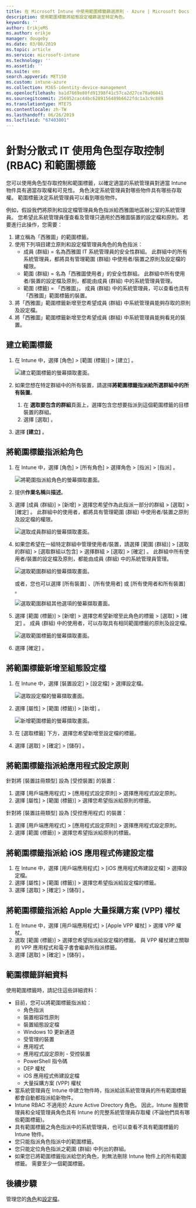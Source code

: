 ```yaml
---
title: 在 Microsoft Intune 中使用範圍標籤篩選原則 - Azure | Microsoft Docs
description: 使用範圍標籤將組態設定檔篩選至特定角色。
keywords: ''
author: ErikjeMS
ms.author: erikje
manager: dougeby
ms.date: 03/08/2019
ms.topic: article
ms.service: microsoft-intune
ms.technology: ''
ms.assetid: ''
ms.suite: ems
search.appverid: MET150
ms.custom: intune-azure
ms.collection: M365-identity-device-management
ms.openlocfilehash: ba1d7669e80fd91398f41c57ca2d27ce78a06041
ms.sourcegitcommit: 256952cac44bc6289156489b6622fdc1a3c9c889
ms.translationtype: MTE75
ms.contentlocale: zh-TW
ms.lasthandoff: 06/26/2019
ms.locfileid: "67403801"
---
```

# <a name="use-role-based-access-control-rbac-and-scope-tags-for-distributed-it"></a>針對分散式 IT 使用角色型存取控制 (RBAC) 和範圍標籤

您可以使用角色型存取控制和範圍標籤，以確定適當的系統管理員對適當 Intune 物件具有適當存取權和可見性。 角色決定系統管理員對哪些物件具有哪些存取權。 範圍標籤決定系統管理員可以看到哪些物件。

例如，假設我們將原則和設定檔管理員角色指派給西雅圖地區辦公室的系統管理員。 您希望此系統管理員僅查看及管理只適用於西雅圖裝置的設定檔和原則。 若要進行此操作，您需要：

1. 建立稱為「西雅圖」的範圍標籤。
2. 使用下列項目建立原則和設定檔管理員角色的角色指派： 
    - 成員 (群組) = 名為西雅圖 IT 系統管理員的安全性群組。 此群組中的所有系統管理員，都將具有管理範圍 (群組) 中使用者/裝置之原則及設定檔的權限。
    - 範圍 (群組) = 名為「西雅圖使用者」的安全性群組。 此群組中所有使用者/裝置的設定檔及原則，都能由成員 (群組) 中的系統管理員管理。 
    - 範圍 (標籤) = 「西雅圖」。 成員 (群組) 中的系統管理員，可以查看也具有「西雅圖」範圍標籤的裝置。
3. 將「西雅圖」範圍標籤新增至您希望成員 (群組) 中系統管理員能夠存取的原則及設定檔。
4. 將「西雅圖」範圍標籤新增至您希望成員 (群組) 中系統管理員能夠看見的裝置。 


## <a name="to-create-a-scope-tag"></a>建立範圍標籤

1. 在 Intune 中，選擇 [角色]   > [範圍 (標籤)]   > [建立]  。

    ![建立範圍標籤的螢幕擷取畫面。](./media/scope-tags/create-scope-tag.png)

3. 如果您想在特定群組中的所有裝置，請選擇**將範圍標籤指派給所選群組中的所有裝置**。
    1. 在 **選取要包含的群組**頁面上，選擇包含您想要指派到這個範圍標籤的目標裝置的群組。
    2. 選擇 [選取]  。
4. 選擇 **[建立]** 。

## <a name="to-assign-a-scope-tag-to-a-role"></a>將範圍標籤指派給角色

1. 在 Intune 中，選擇 [角色]   > [所有角色]  > 選擇角色 > [指派]   > [指派]  。

    ![將範圍指派給角色的螢幕擷取畫面。](./media/scope-tags/assign-scope-to-role.png)

2. 提供**作業名稱**與**描述**。
3. 選擇 [成員 (群組)]   > [新增]  > 選擇您希望作為此指派一部分的群組 > [選取]   > [確定]  。 此群組中的使用者，都將具有管理範圍 (群組) 中使用者/裝置之原則及設定檔的權限。

    ![選取成員群組的螢幕擷取畫面。](./media/scope-tags/select-member-groups.png)

4. 如果您希望在一組特定群組中管理使用者/裝置，請選擇 [範圍 (群組)]   > [選取的群組]   > [選取群組以包含]  > 選擇群組 > [選取]   > [確定]  。 此群組中所有使用者/裝置的設定檔及原則，都能由成員 (群組) 中的系統管理員管理。

    ![選取範圍群組的螢幕擷取畫面。](./media/scope-tags/select-scope-groups.png)

    或者，您也可以選擇 [所有裝置]  、[所有使用者]  或 [所有使用者和所有裝置]  。

    ![選取範圍群組其他選項的螢幕擷取畫面。](./media/scope-tags/scope-group-other-options.png)
    
5. 選擇 [範圍 (標籤)]   > [新增]  > 選擇您希望新增至此角色的標籤 > [選取]   > [確定]  。 成員 (群組) 中的使用者，可以存取具有相同範圍標籤的原則及設定檔。

    ![選取範圍標籤的螢幕擷取畫面。](./media/scope-tags/select-scope-tags.png)

6. 選擇 [確定]  。 

## <a name="to-add-a-scope-tag-to-a-configuration-profile"></a>將範圍標籤新增至組態設定檔
1. 在 Intune 中，選擇 [裝置設定]   > [設定檔]  > 選擇設定檔。

    ![選取設定檔的螢幕擷取畫面。](./media/scope-tags/choose-profile.png)

2. 選擇 [屬性]   > [範圍 (標籤)]   > [新增]  。

    ![新增範圍標籤的螢幕擷取畫面。](./media/scope-tags/add-scope-tags.png)

3. 在 [選取標籤]  下方，選擇您希望新增至設定檔的標籤。
4. 選擇 [選取]   > [確定]   > [儲存]  。

## <a name="to-assign-a-scope-tag-to-an-app-configuration-policy"></a>將範圍標籤指派給應用程式設定原則
針對將 [裝置註冊類型]  設為 [受控裝置]  的裝置：
1. 選擇 [用戶端應用程式]   > [應用程式設定原則]  > 選擇應用程式設定原則。
2. 選擇 [屬性]   > [範圍 (標籤)]  > 選擇您希望指派給原則的標籤。

針對將 [裝置註冊類型]  設為 [受控應用程式]  的裝置：
1. 選擇 [用戶端應用程式]   > [應用程式設定原則]  > 選擇應用程式設定原則。
2. 選擇 [範圍 (標籤)]  > 選擇您希望指派給原則的標籤。


## <a name="to-assign-a-scope-tag-to-an-ios-app-provisioning-profile"></a>將範圍標籤指派給 iOS 應用程式佈建設定檔
1. 在 Intune 中，選擇 [用戶端應用程式]   > [iOS 應用程式佈建設定檔]  > 選擇設定檔。
2. 選擇 [屬性]   > [範圍 (標籤)]  > 選擇您希望指派給設定檔的標籤。
3. 選擇 [選取]   > [確定]   > [儲存]  。

## <a name="to-assign-a-scope-tag-to-an-apple-volume-purchase-program-vpp-token"></a>將範圍標籤指派給 Apple 大量採購方案 (VPP) 權杖
1. 在 Intune 中，選擇 [用戶端應用程式]   > [Apple VPP 權杖]  > 選擇 VPP 權杖。
2. 選取 [範圍 (標籤)]  > 選擇您希望指派給設定檔的標籤。 與 VPP 權杖建立關聯的 VPP 應用程式和電子書會繼承所指派標籤。
3. 選擇 [選取]   > [確定]   > [儲存]  。

## <a name="scope-tag-details"></a>範圍標籤詳細資料
使用範圍標籤時，請記住這些詳細資料：

- 目前，您可以將範圍標籤指派給：
    - 角色指派
    - 裝置相容性原則
    - 裝置組態設定檔
    - Windows 10 更新通道
    - 受管理的裝置
    - 應用程式
    - 應用程式設定原則 - 受控裝置
    - PowerShell 指令碼
    - DEP 權杖
    - iOS 應用程式佈建設定檔
    - 大量採購方案 (VPP) 權杖
- 當系統管理員在 Intune 中建立物件時，指派給該系統管理員的所有範圍標籤都會自動都指派給新物件。
- Intune RBAC 不適用於 Azure Active Directory 角色。 因此，Intune 服務管理員和全域管理員角色具有 Intune 的完整系統管理員存取權 (不論他們具有哪些範圍標籤)。
- 具有範圍標籤之角色指派中的系統管理員，也可以查看不具有範圍標籤的 Intune 物件。
- 您只能指派角色指派中的範圍標籤。
- 您只能定位角色指派之範圍 (群組) 中列出的群組。
- 如果您已將範圍標籤指派給您的角色，則無法刪除 Intune 物件上的所有範圍標籤。 需要至少一個範圍標籤。

## <a name="next-steps"></a>後續步驟

管理您的[角色](role-based-access-control.md)和[設定檔](device-profile-assign.md)。
